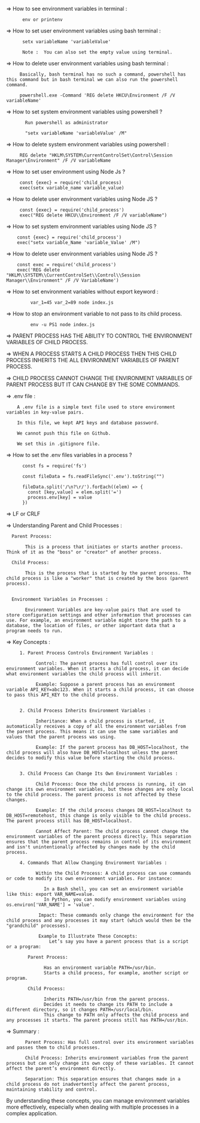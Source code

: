 =>   How to see environment variables in terminal :

          env or printenv


=>    How to set user environment variables using bash terminal :
 
          setx variableName 'variableValue'

          Note :  You can also set the empty value using terminal.


=>    How to delete user environment variables using bash terminal :

         Basically, bash terminal has no such a command, powershell has this command but in bash terminal we can also run the powershell command.

         powershell.exe -Command 'REG delete HKCU\Environment /F /V variableName'




=>    How to set system environment variables using powershell ?

           Run powershell as administrator

           "setx variableName 'variableValue' /M"


=>   How to delete system environment variables using powershell :

         REG delete "HKLM\SYSTEM\CurrentControlSet\Control\Session Manager\Environment" /F /V variableName


=>   How to set user environment using Node Js ?

         const {exec} = require('child_process)
         exec(setx variable_name variable_value)


=>   How to delete user environment variables using Node JS ?

         const {exec} = require('child_process')
         exec("REG delete HKCU\\Environment /F /V variableName")


=>    How to set system environment variables using Node JS ?

        const {exec} = require('child_process')
        exec("setx variable_Name 'variable_Value' /M")


=>   How to delete user environment variables using Node JS ?

        const exec = require('child_process')
        exec('REG delete "HKLM\\SYSTEM\\CurrentControlSet\\Control\\Session Manager\\Environment" /F /V VariableName')



=>    How to set environment variables without export keyword :

             var_1=45 var_2=89 node index.js


=>   How to stop an environment variable to not pass to its child process.

             env -u PS1 node index.js


=>   PARENT PROCESS HAS THE ABILITY TO CONTROL THE ENVIRONMENT VARIABLES OF CHILD PROCESS.


=>   WHEN A PROCESS STARTS A CHILD PROCESS THEN THIS CHILD PROCESS INHERITS THE ALL ENVIRONMENT VARIABLES OF PARENT PROCESS.


=>   CHILD PROCESS CANNOT CHANGE THE ENVIRONMENT VARIABLES OF PARENT PROCESS BUT IT CAN CHANGE BY THE SOME COMMANDS.


=>   .env file :

        A .env file is a simple text file used to store environment variables in key-value pairs.

        In this file, we kept API keys and database password.

        We cannot push this file on Github.

        We set this in .gitignore file.



=>    How to set the .env files variables in a process ?

          const fs = require('fs')

          const fileData = fs.readFileSync('.env').toString("")

          fileData.split('/\n?\r/').forEach((elem) => {
            const [key,value] = elem.split('=')
            process.env[key] = value
          })



=>   LF or CRLF




=>   Understanding Parent and Child Processes :
      
      Parent Process:

           This is a process that initiates or starts another process. Think of it as the "boss" or "creator" of another process.

      Child Process:

           This is the process that is started by the parent process. The child process is like a "worker" that is created by the boss (parent process).

        
      Environment Variables in Processes :

           Environment Variables are key-value pairs that are used to store configuration settings and other information that processes can use. For example, an environment variable might store the path to a database, the location of files, or other important data that a program needs to run.


=>   Key Concepts :

         1. Parent Process Controls Environment Variables :

               Control: The parent process has full control over its environment variables. When it starts a child process, it can decide what environment variables the child process will inherit.
               
               Example: Suppose a parent process has an environment variable API_KEY=abc123. When it starts a child process, it can choose to pass this API_KEY to the child process.


         2. Child Process Inherits Environment Variables :

               Inheritance: When a child process is started, it automatically receives a copy of all the environment variables from the parent process. This means it can use the same variables and values that the parent process was using.

               Example: If the parent process has DB_HOST=localhost, the child process will also have DB_HOST=localhost unless the parent decides to modify this value before starting the child process.


         3. Child Process Can Change Its Own Environment Variables :

               Child Process: Once the child process is running, it can change its own environment variables, but these changes are only local to the child process. The parent process is not affected by these changes.

               Example: If the child process changes DB_HOST=localhost to DB_HOST=remotehost, this change is only visible to the child process. The parent process still has DB_HOST=localhost.

               Cannot Affect Parent: The child process cannot change the environment variables of the parent process directly. This separation ensures that the parent process remains in control of its environment and isn't unintentionally affected by changes made by the child process.

         4. Commands That Allow Changing Environment Variables :

               Within the Child Process: A child process can use commands or code to modify its own environment variables. For instance:

                  In a Bash shell, you can set an environment variable like this: export VAR_NAME=value.
                  In Python, you can modify environment variables using os.environ['VAR_NAME'] = 'value'.

                Impact: These commands only change the environment for the child process and any processes it may start (which would then be the "grandchild" processes).

                Example to Illustrate These Concepts:
                    Let’s say you have a parent process that is a script or a program:

            Parent Process:

                  Has an environment variable PATH=/usr/bin.
                  Starts a child process, for example, another script or program.

            Child Process:

                  Inherits PATH=/usr/bin from the parent process.
                  Decides it needs to change its PATH to include a different directory, so it changes PATH=/usr/local/bin.
                  This change to PATH only affects the child process and any processes it starts. The parent process still has PATH=/usr/bin.

=>   Summary :

           Parent Process: Has full control over its environment variables and passes them to child processes.

           Child Process: Inherits environment variables from the parent process but can only change its own copy of these variables. It cannot affect the parent’s environment directly.

           Separation: This separation ensures that changes made in a child process do not inadvertently affect the parent process, maintaining stability and control.
           
By understanding these concepts, you can manage environment variables more effectively, especially when dealing with multiple processes in a complex application.
